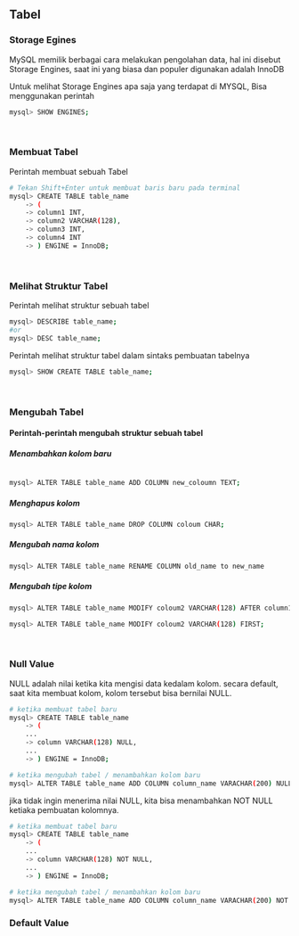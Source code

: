 ## Tabel

### Storage Egines

MySQL memilik berbagai cara melakukan pengolahan data, hal ini disebut Storage Engines, saat ini yang biasa dan populer digunakan adalah InnoDB

Untuk melihat Storage Engines apa saja yang terdapat di MYSQL, Bisa menggunakan perintah

```bash
mysql> SHOW ENGINES;
```

<br>

### Membuat Tabel

Perintah membuat sebuah Tabel

```bash
# Tekan Shift+Enter untuk membuat baris baru pada terminal
mysql> CREATE TABLE table_name
    -> (
    -> column1 INT,
    -> column2 VARCHAR(128),
    -> column3 INT,
    -> column4 INT
    -> ) ENGINE = InnoDB;
```

<br>

### Melihat Struktur Tabel

Perintah melihat struktur sebuah tabel

```sh
mysql> DESCRIBE table_name;
#or
mysql> DESC table_name;
```

Perintah melihat struktur tabel dalam sintaks pembuatan tabelnya

```sh
mysql> SHOW CREATE TABLE table_name;
```

<br>

### Mengubah Tabel

#### Perintah-perintah mengubah struktur sebuah tabel

##### Menambahkan kolom baru

```bash

mysql> ALTER TABLE table_name ADD COLUMN new_coloumn TEXT;
```

##### Menghapus kolom

```bash
mysql> ALTER TABLE table_name DROP COLUMN coloum CHAR;
```

##### Mengubah nama kolom

```sh
mysql> ALTER TABLE table_name RENAME COLUMN old_name to new_name
```

##### Mengubah tipe kolom

```sh
mysql> ALTER TABLE table_name MODIFY coloum2 VARCHAR(128) AFTER column1;

mysql> ALTER TABLE table_name MODIFY coloum2 VARCHAR(128) FIRST;
```

<br>

### Null Value

NULL adalah nilai ketika kita mengisi data kedalam kolom. secara default, saat kita membuat kolom, kolom tersebut bisa bernilai NULL.

```bash
# ketika membuat tabel baru
mysql> CREATE TABLE table_name
    -> (
    ...
    -> column VARCHAR(128) NULL,
    ...
    -> ) ENGINE = InnoDB;

# ketika mengubah tabel / menambahkan kolom baru
mysql> ALTER TABLE table_name ADD COLUMN column_name VARACHAR(200) NULL;
```

jika tidak ingin menerima nilai NULL, kita bisa menambahkan NOT NULL ketiaka pembuatan kolomnya.

```bash
# ketika membuat tabel baru
mysql> CREATE TABLE table_name
    -> (
    ...
    -> column VARCHAR(128) NOT NULL,
    ...
    -> ) ENGINE = InnoDB;

# ketika mengubah tabel / menambahkan kolom baru
mysql> ALTER TABLE table_name ADD COLUMN column_name VARACHAR(200) NOT NULL;
```

### Default Value
